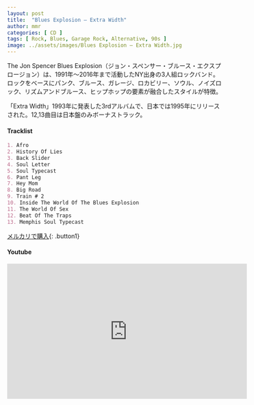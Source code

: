 ```yaml
---
layout: post
title:  "Blues Explosion – Extra Width"
author: mmr
categories: [ CD ]
tags: [ Rock, Blues, Garage Rock, Alternative, 90s ]
image: ../assets/images/Blues Explosion – Extra Width.jpg
---
```


The Jon Spencer Blues Explosion（ジョン・スペンサー・ブルース・エクスプロージョン）は、1991年〜2016年まで活動したNY出身の3人組ロックバンド。ロックをベースにパンク、ブルース、ガレージ、ロカビリー、ソウル、ノイズロック、リズムアンドブルース、ヒップホップの要素が融合したスタイルが特徴。

「Extra Width」1993年に発表した3rdアルバムで、日本では1995年にリリースされた。12,13曲目は日本盤のみボーナストラック。

#### Tracklist
```md
1. Afro
2. History Of Lies
3. Back Slider
4. Soul Letter
5. Soul Typecast
6. Pant Leg
7. Hey Mom
8. Big Road
9. Train # 2
10. Inside The World Of The Blues Explosion
11. The World Of Sex
12. Beat Of The Traps
13. Memphis Soul Typecast
```

[メルカリで購入](https://jp.mercari.com/item/m99570743085?afid=6142608987){: .button1}

#### Youtube 
<iframe width="560" height="315" src="https://www.youtube.com/embed/vzRtUSr1taY?si=x6wMzfeuBEqn2wgN" title="YouTube video player" frameborder="0" allow="accelerometer; autoplay; clipboard-write; encrypted-media; gyroscope; picture-in-picture; web-share" referrerpolicy="strict-origin-when-cross-origin" allowfullscreen></iframe>